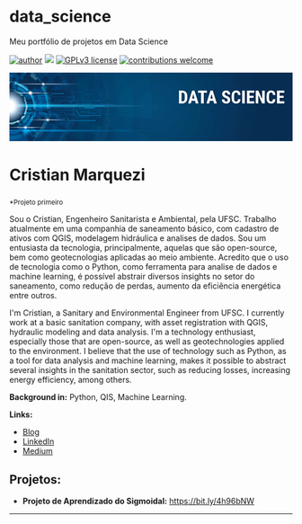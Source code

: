 # data_science
Meu portfólio de projetos em Data Science

[![author](https://img.shields.io/badge/Autor%3A-CristianMarquezi-%20brown)](https://www.linkedin.com/in/cristian-marquezi) [![](https://img.shields.io/badge/python-3.12+-blue.svg)](https://www.python.org/downloads/release/python-3122/) [![GPLv3 license](https://img.shields.io/badge/License-GPLv3-blue.svg)](http://perso.crans.org/besson/LICENSE.html) [![contributions welcome](https://img.shields.io/badge/contributions-welcome-brightgreen.svg?style=flat)](https://github.com/cmarquezi/data_science/issues)

<p align="center">
  <img src="banner.png" >
</p>

# Cristian Marquezi
<sub>*Projeto primeiro</sub>

Sou o Cristian, Engenheiro Sanitarista e Ambiental, pela UFSC. 
Trabalho atualmente em uma companhia de saneamento básico, com cadastro de ativos com QGIS, modelagem hidráulica e analises de dados. 
Sou um entusiasta da tecnologia, principalmente, aquelas que são open-source, bem como geotecnologias aplicadas ao meio ambiente. 
Acredito que o uso de tecnologia como o Python, como ferramenta para analise de dados e machine learning, é possível abstrair diversos insights no setor do saneamento, como redução de perdas, aumento da eficiência energética entre outros.

I'm Cristian, a Sanitary and Environmental Engineer from UFSC.
I currently work at a basic sanitation company, with asset registration with QGIS, hydraulic modeling and data analysis.
I'm a technology enthusiast, especially those that are open-source, as well as geotechnologies applied to the environment.
I believe that the use of technology such as Python, as a tool for data analysis and machine learning, makes it possible to abstract several insights in the sanitation sector, such as reducing losses, increasing energy efficiency, among others.

**Background in:** Python, QIS, Machine Learning.

**Links:**
* [Blog](https://sigmoidal.ai)
* [LinkedIn](www.linkedin.com/in/cristian-marquezi)
* [Medium](https://www.medium.com)


## Projetos:

* **Projeto de Aprendizado do Sigmoidal:** https://bit.ly/4h96bNW

---





